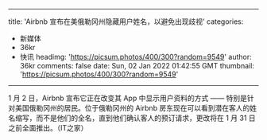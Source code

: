 
---
title: 'Airbnb 宣布在美俄勒冈州隐藏用户姓名，以避免出现歧视'
categories: 
 - 新媒体
 - 36kr
 - 快讯
headimg: 'https://picsum.photos/400/300?random=9549'
author: 36kr
comments: false
date: Sun, 02 Jan 2022 01:42:55 GMT
thumbnail: 'https://picsum.photos/400/300?random=9549'
---

<div>   
1 月 2 日，Airbnb 宣布它正在改变其 App 中显示用户资料的方式 —— 特别是针对美国俄勒冈州的居民。位于俄勒冈州的 Airbnb 房东现在可以看到潜在客人的姓名缩写，而不是他们的全名，直到他们确认客人的预订请求，更改将在 1 月 31 日之前全面推出。（IT之家）  
</div>
            